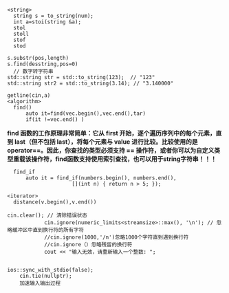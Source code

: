 ```
<string>
  string s = to_string(num);
  int a=stoi(string &a);
  stol
  stoll
  stof
  stod

s.substr(pos,length)
s.find(desstring,pos=0)
  // 数字转字符串
std::string str = std::to_string(123);  // "123"
std::string str2 = std::to_string(3.14); // "3.140000"

getline(cin,a)
<algorithm>
  find()
      auto it=find(vec.begin(),vec.end(),tar)
      if(it !=vec.end() )
```
**find 函数的工作原理非常简单：它从 first 开始，逐个遍历序列中的每个元素，直到 last（但不包括 last），将每个元素与 value 进行比较。比较使用的是 operator==。因此，你查找的类型必须支持 == 操作符，或者你可以为自定义类型重载该操作符，find函数支持使用索引查找，也可以用于string字符串！！！**  
```
  find_if
      auto it = find_if(numbers.begin(), numbers.end(), 
                     [](int n) { return n > 5; });

<iterator>
  distance(v.begin(),v.end())
```

```
cin.clear(); // 清除错误状态
            cin.ignore(numeric_limits<streamsize>::max(), '\n'); // 忽略缓冲区中直到换行符的所有字符
            //cin.ignore(1000,'/n')忽略1000个字符直到遇到换行符
            //cin.ignore（）忽略残留的换行符
            cout << "输入无效，请重新输入一个整数: ";


ios::sync_with_stdio(false);
    cin.tie(nullptr);
    加速输入输出过程
```


